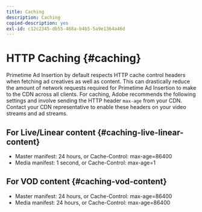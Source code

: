 ```yaml
---
title: Caching
description: Caching
copied-description: yes
exl-id: c12c2345-db55-468a-b4b5-5a9e1364a46d
---
```

# HTTP Caching {#caching}

Primetime Ad Insertion by default respects HTTP cache control headers when fetching ad creatives as well as content.  This can drastically reduce the amount of network requests required for Primetime Ad Insertion to make to the CDN across all clients.  For caching, Adobe recommends the following settings and involve sending the HTTP header `max-age` from your CDN.  Contact your CDN representative to enable these headers on your video streams and ad streams.

## For Live/Linear content {#caching-live-linear-content}

* Master manifest: 24 hours, or Cache-Control: max-age=86400
* Media manifest: 1 second, or Cache-Control: max-age=1

## For VOD content {#caching-vod-content}

* Master manifest: 24 hours, or Cache-Control: max-age=86400
* Media manifest: 24 hours, or Cache-Control: max-age=86400
